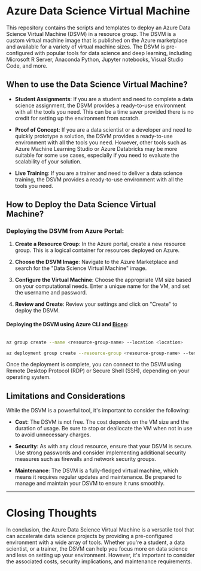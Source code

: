 # Azure Data Science Virtual Machine

This repository contains the scripts and templates to deploy an Azure Data Science Virtual Machine (DSVM) in a resource group. The DSVM is a custom virtual machine image that is published on the Azure marketplace and available for a variety of virtual machine sizes. The DSVM is pre-configured with popular tools for data science and deep learning, including Microsoft R Server, Anaconda Python, Jupyter notebooks, Visual Studio Code, and more.


## When to use the Data Science Virtual Machine?

- **Student Assignments**: If you are a student and need to complete a data science assignment, the DSVM provides a ready-to-use environment with all the tools you need. This can be a time saver provided there is no credit for setting up the environment from scratch.

- **Proof of Concept**: If you are a data scientist or a developer and need to quickly prototype a solution, the DSVM provides a ready-to-use environment with all the tools you need. However, other tools such as Azure Machine Learning Studio or Azure Databricks may be more suitable for some use cases, especially if you need to evaluate the scalability of your solution.

- **Live Training**: If you are a trainer and need to deliver a data science training, the DSVM provides a ready-to-use environment with all the tools you need. 


## How to Deploy the Data Science Virtual Machine?

### Deploying the DSVM from Azure Portal:

1. **Create a Resource Group**: In the Azure portal, create a new resource group. This is a logical container for resources deployed on Azure.

2. **Choose the DSVM Image**: Navigate to the Azure Marketplace and search for the "Data Science Virtual Machine" image.

3. **Configure the Virtual Machine**: Choose the appropriate VM size based on your computational needs. Enter a unique name for the VM, and set the username and password.

4. **Review and Create**: Review your settings and click on "Create" to deploy the DSVM.



#### Deploying the DSVM using Azure CLI and [Bicep](https://learn.microsoft.com/en-us/azure/machine-learning/data-science-virtual-machine/dsvm-tutorial-bicep?view=azureml-api-2&tabs=CLI):

```bash

az group create --name <resource-group-name> --location <location>

az deployment group create --resource-group <resource-group-name> --template-file azuredeploy.bicep --parameters azuredeploy.parameters.json

```

Once the deployment is complete, you can connect to the DSVM using Remote Desktop Protocol (RDP) or Secure Shell (SSH), depending on your operating system.



## Limitations and Considerations

While the DSVM is a powerful tool, it's important to consider the following:

- **Cost**: The DSVM is not free. The cost depends on the VM size and the duration of usage. Be sure to stop or deallocate the VM when not in use to avoid unnecessary charges.

- **Security**: As with any cloud resource, ensure that your DSVM is secure. Use strong passwords and consider implementing additional security measures such as firewalls and network security groups.

- **Maintenance**: The DSVM is a fully-fledged virtual machine, which means it requires regular updates and maintenance. Be prepared to manage and maintain your DSVM to ensure it runs smoothly.

---

# Closing Thoughts

In conclusion, the Azure Data Science Virtual Machine is a versatile tool that can accelerate data science projects by providing a pre-configured environment with a wide array of tools. Whether you're a student, a data scientist, or a trainer, the DSVM can help you focus more on data science and less on setting up your environment. However, it's important to consider the associated costs, security implications, and maintenance requirements.